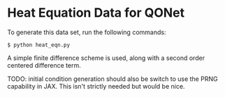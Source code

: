 # Heat Equation Data for QONet
To generate this data set, run the following commands:
```shell
$ python heat_eqn.py
```

A simple finite difference scheme is used, along with a second order centered difference term.

TODO: initial condition generation should also be switch to use the PRNG capability in JAX. This isn't strictly needed but would be nice.
